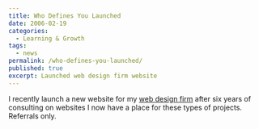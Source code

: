 ```yaml
---
title: Who Defines You Launched
date: 2006-02-19
categories:
  - Learning & Growth
tags:
  - news
permalink: /who-defines-you-launched/
published: true
excerpt: Launched web design firm website
---
```

I recently launch a new website for my [web design firm](/whodefinesyou) after six years of consulting on websites I now have a place for these types of projects. Referrals only.